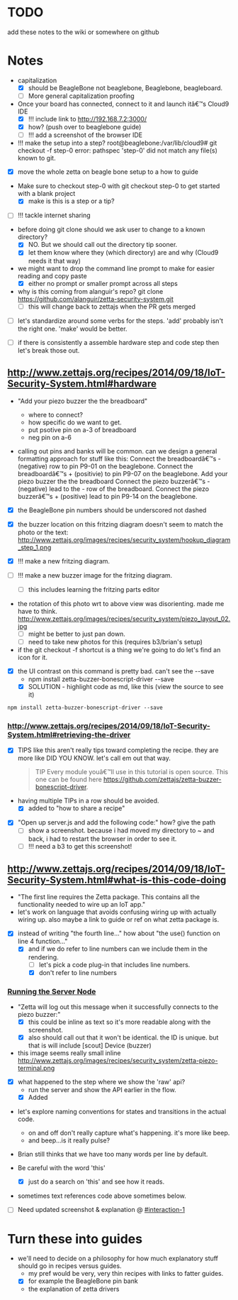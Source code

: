 # TODO

add these notes to the wiki or somewhere on github

# Notes

* capitalization
  * [x] should be BeagleBone not beaglebone, Beaglebone, beagleboard.
  * [ ] More general capitalization proofing

* Once your board has connected, connect to it and launch itâ€™s Cloud9 IDE
  * [x] !!! include link to http://192.168.7.2:3000/
  * [x] how? (push over to beaglebone guide)
  * [ ] !!! add a screenshot of the browser IDE

* !!! make the setup into a step?
  root@beaglebone:/var/lib/cloud9# git checkout -f step-0
  error: pathspec 'step-0' did not match any file(s) known to git.

* [x] move the whole zetta on beagle bone setup to a how to guide

* Make sure to checkout step-0 with git checkout step-0 to get started with a blank project
  * [x] make is this is a step or a tip?

* [ ] !!! tackle internet sharing

* before doing git clone should we ask user to change to a known directory?
  * [x] NO. But we should call out the directory tip sooner.
  * [x] let them know where they (which directory) are and why (Cloud9 needs it that way)

* we might want to drop the command line prompt to make for easier reading and copy paste
  * [x] either no prompt or smaller prompt across all steps

* why is this coming from alanguir's repo? git clone https://github.com/alanguir/zetta-security-system.git
  * [ ] this will change back to zettajs when the PR gets merged

* [ ] let's standardize around some verbs for the steps. 'add' probably isn't the right one. 'make' would be better.

* [ ] if there is consistently a assemble hardware step and code step then let's break those out.

## http://www.zettajs.org/recipes/2014/09/18/IoT-Security-System.html#hardware

* "Add your piezo buzzer the the breadboard"
  * where to connect?
  * how specific do we want to get.
  * put psotive pin on a-3 of breadboard
  * neg pin on a-6

* calling out pins and banks will be common. can we design a general formatting approach for stuff like this:
  Connect the breadboardâ€™s - (negative) row to pin P9-01 on the beaglebone.
  Connect the breadboardâ€™s + (positivie) to pin P9-07 on the beaglebone.
  Add your piezo buzzer the the breadboard
  Connect the piezo buzzerâ€™s - (negative) lead to the - row of the breadboard.
  Connect the piezo buzzerâ€™s + (positive) lead to pin P9-14 on the beaglebone.

* [x] the BeagleBone pin numbers should be underscored not dashed

* [x] the buzzer location on this fritzing diagram doesn't seem to match the photo or the text: http://www.zettajs.org/images/recipes/security_system/hookup_diagram_step_1.png

* [x] !!! make a new fritzing diagram.

* [ ] !!! make a new buzzer image for the fritzing diagram.
  * [ ] this includes learning the fritzing parts editor

* the rotation of this photo wrt to above view was disorienting. made me have to think. http://www.zettajs.org/images/recipes/security_system/piezo_layout_02.jpg
  * [ ] might be better to just pan down.
  * [ ] need to take new photos for this (requires b3/brian's setup)

* if the git checkout -f shortcut is a thing we're going to do let's find an icon for it.

* [x] the UI contrast on this command is pretty bad. can't see the --save
   * npm install zetta-buzzer-bonescript-driver --save
   * [x] SOLUTION - highlight code as md, like this (view the source to see it)

```md
npm install zetta-buzzer-bonescript-driver --save
```


### http://www.zettajs.org/recipes/2014/09/18/IoT-Security-System.html#retrieving-the-driver

* [x] TIPS like this aren't really tips toward completing the recipe. they are more like DID YOU KNOW. let's call em out that way.
    > TIP
    > Every module youâ€™ll use in this tutorial is open source. This one can be found here https://github.com/zettajs/zetta-buzzer-bonescript-driver.

* having multiple TIPs in a row should be avoided.
  * [x] added to "how to share a recipe"

* [x] "Open up server.js and add the following code:"  how? give the path
  * [ ] show a screenshot. because i had moved my directory to ~ and back, i had to restart the browser in order to see it.
  * [ ] !!! need a b3 to get this screenshot!

## http://www.zettajs.org/recipes/2014/09/18/IoT-Security-System.html#what-is-this-code-doing  

* "The first line requires the Zetta package. This contains all the functionality needed to wire up an IoT app."
* let's work on language that avoids confusing wiring up with actually wiring up. also maybe a link to guide or ref on what zetta package is.

* [x] instead of writing "the fourth line..." how about "the use() function on line 4  function..."
  * [x] and if we do refer to line numbers can we include them in the rendering.
    * [ ] let's pick a code plug-in that includes line numbers.
    * [x] don't refer to line numbers

### [Running the Server Node](http://www.zettajs.org/recipes/2014/09/18/IoT-Security-System.html#running-the-server-node)

* "Zetta will log out this message when it successfully connects to the piezo buzzer:"
  * [x] this could be inline as text so it's more readable along with the screenshot.
  * [x] also should call out that it won't be identical. the ID is unique. but that is will include [scout] Device (buzzer)

* this image seems really small inline http://www.zettajs.org/images/recipes/security_system/zetta-piezo-terminal.png

* [x] what happened to the step where we show the 'raw' api?
  * run the server and show the API earlier in the flow.
  * [x] Added

* let's explore naming conventions for states and transitions in the actual code.
   * on and off don't really capture what's happening. it's more like beep.
   * and beep...is it really pulse?

* Brian still thinks that we have too many words per line by default.

* Be careful with the word 'this'
  * [x] just do a search on 'this' and see how it reads.

* sometimes text references code above sometimes below.

* [ ] Need updated screenshot & explanation @ [#interaction-1](http://localhost:4000/recipes/2014/09/18/IoT-Security-System.html#interaction-1)


# Turn these into guides

* we'll need to decide on a philosophy for how much explanatory stuff should go in recipes versus guides.
  * my pref would be very, very thin recipes with links to fatter guides.
  * [x] for example the BeagleBone pin bank
  * the explanation of zetta drivers
